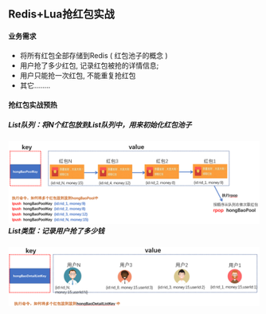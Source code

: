 ## Redis+Lua抢红包实战

#### 业务需求

* 将所有红包全部存储到Redis \( 红包池子的概念 \)
* 用户抢了多少红包, 记录红包被抢的详情信息;
* 用户只能抢一次红包, 不能重复抢红包
* 其它........

#### 抢红包实战预热

##### List队列：将N个红包放到List队列中，用来初始化红包池子

##### ![](/assets/loijhg3333.png)List类型：记录用户抢了多少钱

![](/assets/489891jdaskpiop.png)

